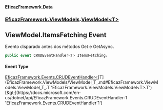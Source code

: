 #### [EficazFramework.Data](EficazFrameworkData.md 'EficazFramework Data')
### [EficazFramework.ViewModels](EficazFrameworkData.md#EficazFramework.ViewModels 'EficazFramework.ViewModels').[ViewModel&lt;T&gt;](EficazFramework.ViewModels/ViewModel_T_.md 'EficazFramework.ViewModels.ViewModel<T>')

## ViewModel<T>.ItemsFetching Event

Evento disparado antes dos métodos Get e GetAsync.

```csharp
public event CRUDEventHandler<T> ItemsFetching;
```

#### Event Type
[EficazFramework.Events.CRUDEventHandler&lt;](https://docs.microsoft.com/en-us/dotnet/api/EficazFramework.Events.CRUDEventHandler-1 'EficazFramework.Events.CRUDEventHandler`1')[T](EficazFramework.ViewModels/ViewModel_T_.md#EficazFramework.ViewModels.ViewModel_T_.T 'EficazFramework.ViewModels.ViewModel<T>.T')[&gt;](https://docs.microsoft.com/en-us/dotnet/api/EficazFramework.Events.CRUDEventHandler-1 'EficazFramework.Events.CRUDEventHandler`1')